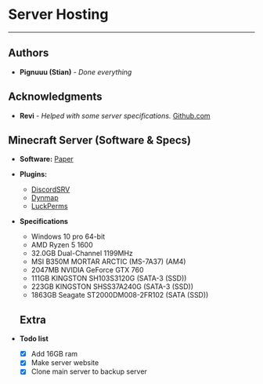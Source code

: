 # Server Hosting

---

## Authors

* **Pignuuu (Stian)** - *Done everything*

## Acknowledgments
* **Revi** - *Helped with some server specifications.* [Github.com](https://github.com/foxy-1423)

## Minecraft Server (Software & Specs)

* **Software:** [Paper](https://papermc.io/)
* **Plugins:**
  * [DiscordSRV](https://www.spigotmc.org/resources/discordsrv.18494/)
  * [Dynmap](https://dev.bukkit.org/projects/dynmap)
  * [LuckPerms](https://www.spigotmc.org/resources/luckperms.28140/)
  
* **Specifications**
  * Windows 10 pro 64-bit
  * AMD Ryzen 5 1600
  * 32.0GB Dual-Channel 1199MHz
  * MSI B350M MORTAR ARCTIC (MS-7A37) (AM4)
  * 2047MB NVIDIA GeForce GTX 760
  * 111GB KINGSTON SH103S3120G (SATA-3 (SSD))
  * 223GB KINGSTON SHSS37A240G (SATA-3 (SSD))
  * 1863GB Seagate ST2000DM008-2FR102 (SATA (SSD))
  
  ## Extra
  
* **Todo list**
  * [X] Add 16GB ram
  * [X] Make server website
  * [X] Clone main server to backup server
